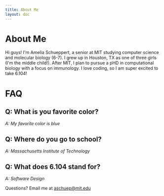 ```yaml
---
title: About Me
layout: doc
---
```


# About Me 

Hi guys! I'm Amelia Schueppert, a senior at MIT studying computer science and molecular biology (6-7). I grew up in Houston, TX as one of three girls (I'm the middle child!). After MIT, I plan to pursue a pHD in computational biology with a focus on immunology. I love coding, so I am super excited to take 6.104!

<div>
<h1>FAQ</h1>
<h2>Q: What is you favorite color?</h2>
<p><em>A: My favorite color is blue</em></p>
<h2>Q: Where do you go to school?</h2>
<p><em>A: Massachusetts Institute of Technology</em></p>
<h2>Q: What does 6.104 stand for?</h2>
<p><em>A: Software Design</em></p>

<p> Questions? Email me at <a href="mailto:aschuep@mit.edu">aschuep@mit.edu</a> </p>
</div>
